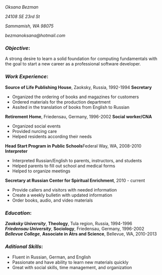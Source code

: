   
_Oksana Bezman_

_24108 SE 23rd St_

_Sammamish, WA 98075_

_bezmanoksana@hotmail.com_

### _Objective_: 
A strong desire to learn a solid foundation for computing fundamentals with the goal to start a new career
as a professional software developer. 
### _Work Experience_:
**Source of Life Publishing House**, Zaoksky, Russia, 1992-1994
**Secretary**
* Organized the ordering of books and magazines for customers
* Ordered materials for the production department
* Assited in the translation of books from English to Russian

**Retirement Home**, Friedensau, Germany, 1996-2002
**Social worker/CNA**
* Organized social events
* Provided nurcing care
* Helped residents according their needs

**Head Start Program in Public Schools**Federal Way, WA, 2008-2010
**Interpreter**
* Interpreted Russian/English to parents, instructors, and students
* Helped parents to fill out school and medical forms
* Helped to organize meetings

**Secretary at Russian Center for Spiritual Enrichment**, 2010 - current
* Provide callers and visitors with needed information
* Create a weekly bulletin with updated information
* Order books, audio, and video materials

### _Education_:
**_Zaoksky University_**, **Theology**, Tula region, Russia, 1994-1996  
**_Friedensau University_**, **Sociology**, Friedensau, Germany, 1996-2002  
**_Bellevue College_**, **Associate in Atrs and Science**, Bellevue, WA, 2010-2013  
### _Aditional Skills_:
* Fluent in Russian, German, and English
* Passionate and have ability to learn new materials quickly
* Great with social skills, time management, and organization
